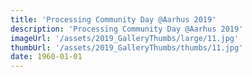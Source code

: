 ```yaml
---
title: 'Processing Community Day @Aarhus 2019'
description: 'Processing Community Day @Aarhus 2019'
imageUrl: '/assets/2019_GalleryThumbs/large/11.jpg'
thumbUrl: '/assets/2019_GalleryThumbs/thumbs/11.jpg'
date: 1960-01-01
---
```

